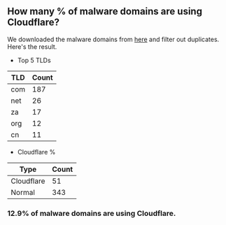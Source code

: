 ## How many % of malware domains are using Cloudflare?


We downloaded the malware domains from [here](https://urlhaus.abuse.ch) and filter out duplicates.
Here's the result.


[//]: # (start replacement)


- Top 5 TLDs

| TLD | Count |
| --- | --- |
| com | 187 |
| net | 26 |
| za | 17 |
| org | 12 |
| cn | 11 |


- Cloudflare %

| Type | Count |
| --- | --- |
| Cloudflare | 51 |
| Normal | 343 |


### 12.9% of malware domains are using Cloudflare.